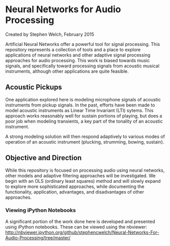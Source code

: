 # Neural Networks for Audio Processing

Created by Stephen Welch, February 2015

Artificial Neural Networks offer a powerful tool for signal processing. This repository represents a collection of tools and a place to explore applications of neural networks and other adaptive signal processing approaches for audio processing. This work is biased towards music signals, and specifically toward processing signals from acoustic musical instruments, although other applications are quite feasible.

## Acoustic Pickups

One application explored here is modeling microphone signals of acoustic instruments from pickup signals. In the past, efforts have been made to model acoustic instruments as Linear Time Invariant (LTI) sytems. This approach works reasonably well for sustain portions of playing, but does a poor job when modeling transients, a key part of the tonality of an acoustic instrument. 

A strong modeling solution will then respond adaptively to various modes of operation of an acoustic instrument (plucking, strumming, bowing, sustain). 

## Objective and Direction
While this repository is focused on processing audio using neural networks, other models and adaptive filtering approaches will be investigated. We begin with an OLS (ordinary least squares) method and will slowly expand to explore more sophisticated approaches, while documenting the functionality, application, advantages, and disadvantages of other approaches. 

### Viewing iPython Notebooks
A significant portion of the work done here is developed and presented using iPython notebooks. These can be viewed using the nbviewer: http://nbviewer.ipython.org/github/stephencwelch/Neural-Networks-For-Audio-Processing/tree/master/


